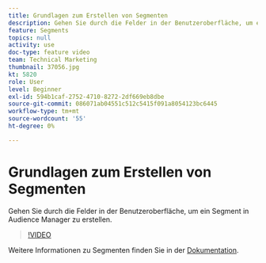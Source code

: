 ```yaml
---
title: Grundlagen zum Erstellen von Segmenten
description: Gehen Sie durch die Felder in der Benutzeroberfläche, um ein Segment in Audience Manager zu erstellen.
feature: Segments
topics: null
activity: use
doc-type: feature video
team: Technical Marketing
thumbnail: 37056.jpg
kt: 5820
role: User
level: Beginner
exl-id: 594b1caf-2752-4710-8272-2df669eb8dbe
source-git-commit: 086071ab04551c512c5415f091a8054123bc6445
workflow-type: tm+mt
source-wordcount: '55'
ht-degree: 0%

---
```


# Grundlagen zum Erstellen von Segmenten

Gehen Sie durch die Felder in der Benutzeroberfläche, um ein Segment in Audience Manager zu erstellen.

>[!VIDEO](https://video.tv.adobe.com/v/37056/?quality=12&learn=on)

Weitere Informationen zu Segmenten finden Sie in der [Dokumentation](https://experienceleague.adobe.com/docs/audience-manager/user-guide/features/segments/segments-purpose.html).
